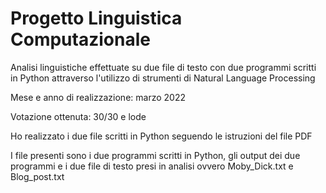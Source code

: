 # Progetto Linguistica Computazionale

Analisi linguistiche effettuate su due file di testo con due programmi scritti in Python attraverso l'utilizzo di strumenti di Natural Language Processing

Mese e anno di realizzazione: marzo 2022

Votazione ottenuta: 30/30 e lode

Ho realizzato i due file scritti in Python seguendo le istruzioni del file PDF

I file presenti sono i due programmi scritti in Python, gli output dei due programmi e i due file di testo presi in analisi ovvero Moby_Dick.txt e Blog_post.txt
